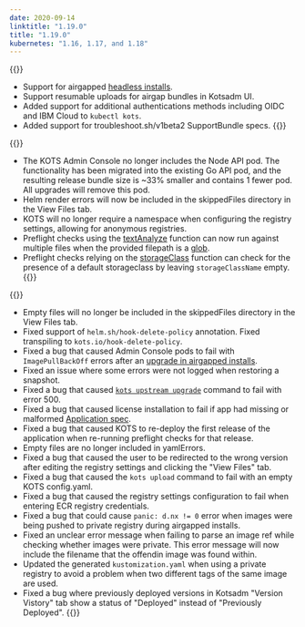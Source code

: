 ```yaml
---
date: 2020-09-14
linktitle: "1.19.0"
title: "1.19.0"
kubernetes: "1.16, 1.17, and 1.18"
---
```


{{<features>}}
  * Support for airgapped [headless installs](/kotsadm/installing/automating/).
  * Support resumable uploads for airgap bundles in Kotsadm UI.
  * Added support for additional authentications methods including OIDC and IBM Cloud to `kubectl kots`.
  * Added support for troubleshoot.sh/v1beta2 SupportBundle specs.
{{</features>}}

{{<changes>}}
  * The KOTS Admin Console no longer includes the Node API pod. The functionality has been migrated into the existing Go API pod, and the resulting release bundle size is ~33% smaller and contains 1 fewer pod. All upgrades will remove this pod.
  * Helm render errors will now be included in the skippedFiles directory in the View Files tab.
  * KOTS will no longer require a namespace when configuring the registry settings, allowing for anonymous registries.
  * Preflight checks using the [textAnalyze](https://troubleshoot.sh/docs/analyze/regex/) function can now run against multiple files when the provided filepath is a [glob](https://golang.org/pkg/path/filepath/#Glob).
  * Preflight checks relying on the [storageClass](https://troubleshoot.sh/docs/analyze/storage-class/) function can check for the presence of a default storageclass by leaving `storageClassName` empty.
{{</changes>}}

{{<fixes>}}
  * Empty files will no longer be included in the skippedFiles directory in the View Files tab.
  * Fixed support of `helm.sh/hook-delete-policy` annotation. Fixed transpiling to `kots.io/hook-delete-policy`.
  * Fixed a bug that caused Admin Console pods to fail with `ImagePullBackOff` errors after an [upgrade in airgapped installs](/kotsadm/updating/updating-admin-console/#airgap-installations).
  * Fixed an issue where some errors were not logged when restoring a snapshot.
  * Fixed a bug that caused [`kots upstream upgrade`](/kots-cli/upstream/) command to fail with error 500.
  * Fixed a bug that caused license installation to fail if app had missing or malformed [Application spec](/reference/v1beta1/application/).
  * Fixed a bug that caused KOTS to re-deploy the first release of the application when re-running preflight checks for that release.
  * Empty files are no longer included in yamlErrors.
  * Fixed a bug that caused the user to be redirected to the wrong version after editing the registry settings and clicking the "View Files" tab.
  * Fixed a bug that caused the `kots upload` command to fail with an empty KOTS config.yaml.
  * Fixed a bug that caused the registry settings configuration to fail when entering ECR registry credentials.
  * Fixed a bug that could cause `panic: d.nx != 0` error when images were being pushed to private registry during airgapped installs.
  * Fixed an unclear error message when failing to parse an image ref while checking whether images were private. This error message will now include the filename that the offendin image was found within.
  * Updated the generated `kustomization.yaml` when using a private registry to avoid a problem when two different tags of the same image are used.
  * Fixed a bug where previously deployed versions in Kotsadm "Version Vistory" tab show a status of "Deployed" instead of "Previously Deployed".
{{</fixes>}}
